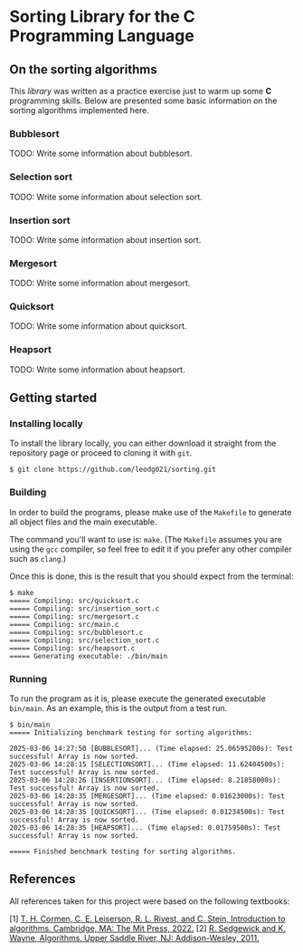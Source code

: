 # Sorting Library for the C Programming Language

## On the sorting algorithms

This _library_ was written as a practice exercise just to warm up some **C** programming skills. Below are presented some basic information on the sorting algorithms implemented here.

### Bubblesort

TODO: Write some information about bubblesort.

### Selection sort

TODO: Write some information about selection sort.

### Insertion sort

TODO: Write some information about insertion sort.

### Mergesort

TODO: Write some information about mergesort.

### Quicksort

TODO: Write some information about quicksort.

### Heapsort

TODO: Write some information about heapsort.


## Getting started

### Installing locally

To install the library locally, you can either download it straight from the repository page or proceed to cloning it with `git`.

    $ git clone https://github.com/leodg021/sorting.git

### Building

In order to build the programs, please make use of the `Makefile` to generate all object files and the main executable.

The command you'll want to use is: `make`. (The `Makefile` assumes you are using the `gcc` compiler, so feel free to edit it if you prefer any other compiler such as `clang`.) 

Once this is done, this is the result that you should expect from the terminal:

    $ make
    ===== Compiling: src/quicksort.c
    ===== Compiling: src/insertion_sort.c
    ===== Compiling: src/mergesort.c
    ===== Compiling: src/main.c
    ===== Compiling: src/bubblesort.c
    ===== Compiling: src/selection_sort.c
    ===== Compiling: src/heapsort.c
    ===== Generating executable: ./bin/main

### Running

To run the program as it is, please execute the generated executable `bin/main`. As an example, this is the output from a test run.

    $ bin/main
    ===== Initializing benchmark testing for sorting algorithms:

    2025-03-06 14:27:50 [BUBBLESORT]... (Time elapsed: 25.06595200s): Test successful! Array is now sorted.
    2025-03-06 14:28:15 [SELECTIONSORT]... (Time elapsed: 11.62404500s): Test successful! Array is now sorted.
    2025-03-06 14:28:26 [INSERTIONSORT]... (Time elapsed: 8.21858000s): Test successful! Array is now sorted.
    2025-03-06 14:28:35 [MERGESORT]... (Time elapsed: 0.01623000s): Test successful! Array is now sorted.
    2025-03-06 14:28:35 [QUICKSORT]... (Time elapsed: 0.01234500s): Test successful! Array is now sorted.
    2025-03-06 14:28:35 [HEAPSORT]... (Time elapsed: 0.01759500s): Test successful! Array is now sorted.

    ===== Finished benchmark testing for sorting algorithms.


## References

All references taken for this project were based on the following textbooks:

\[1\] [T. H. Cormen, C. E. Leiserson, R. L. Rivest, and C. Stein, Introduction to algorithms. Cambridge, MA: The Mit Press, 2022.](https://mitpress.mit.edu/9780262046305/introduction-to-algorithms/)
\[2\] [R. Sedgewick and K. Wayne, Algorithms. Upper Saddle River, NJ: Addison-Wesley, 2011.](https://algs4.cs.princeton.edu/home/)
